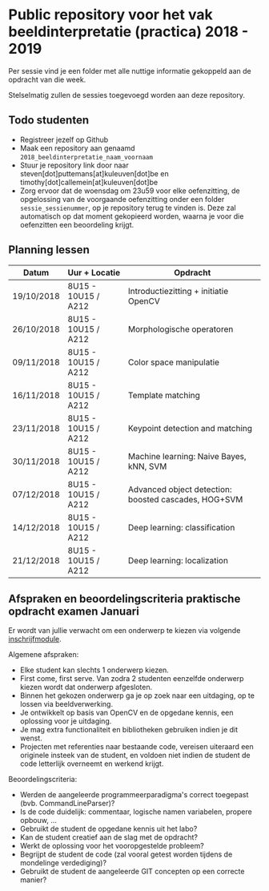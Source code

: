  # Public repository voor het vak beeldinterpretatie (practica) 2018 - 2019

Per sessie vind je een folder met alle nuttige informatie gekoppeld aan de opdracht van die week.

Stelselmatig zullen de sessies toegevoegd worden aan deze repository.

## Todo studenten
* Registreer jezelf op Github
* Maak een repository aan genaamd `2018_beeldinterpretatie_naam_voornaam`
* Stuur je repository link door naar steven[dot]puttemans[at]kuleuven[dot]be en timothy[dot]callemein[at]kuleuven[dot]be
* Zorg ervoor dat de woensdag om 23u59 voor elke oefenzitting, de opgelossing van de voorgaande oefenzitting onder een folder `sessie_sessienummer`, op je repository terug te vinden is. Deze zal automatisch op dat moment gekopieerd worden, waarna je voor die oefenzitten een beoordeling krijgt.

## Planning lessen

| **Datum** | **Uur + Locatie** | **Opdracht** |
| --------- | ----------------- | ------------ |
| 19/10/2018 | 8U15 - 10U15 / A212 | Introductiezitting + initiatie OpenCV |
| 26/10/2018 | 8U15 - 10U15 / A212 | Morphologische operatoren |
| 09/11/2018 | 8U15 - 10U15 / A212 | Color space manipulatie |
| 16/11/2018 | 8U15 - 10U15 / A212 | Template matching |
| 23/11/2018 | 8U15 - 10U15 / A212 | Keypoint detection and matching |
| 30/11/2018 | 8U15 - 10U15 / A212 | Machine learning: Naive Bayes, kNN, SVM |
| 07/12/2018 | 8U15 - 10U15 / A212 | Advanced object detection: boosted cascades, HOG+SVM |
| 14/12/2018 | 8U15 - 10U15 / A212 | Deep learning: classification |
| 21/12/2018 | 8U15 - 10U15 / A212 | Deep learning: localization |

## Afspraken en beoordelingscriteria praktische opdracht examen Januari

Er wordt van jullie verwacht om een onderwerp te kiezen via volgende [inschrijfmodule](https://tolapps.kuleuven.be/Tolinto/event/8559111349_gII).

Algemene afspraken:
 
 * Elke student kan slechts 1 onderwerp kiezen.
 * First come, first serve. Van zodra 2 studenten eenzelfde onderwerp kiezen wordt dat onderwerp afgesloten.
 * Binnen het gekozen onderwerp ga je op zoek naar een uitdaging, op te lossen via beeldverwerking.
 * Je ontwikkelt op basis van OpenCV en de opgedane kennis, een oplossing voor je uitdaging.
 * Je mag extra functionaliteit en bibliotheken gebruiken indien je dit wenst.
 * Projecten met referenties naar bestaande code, vereisen uiteraard een originele insteek van de student, en voldoen niet indien de student de code letterlijk overneemt en werkend krijgt.
 
Beoordelingscriteria:
 * Werden de aangeleerde programmeerparadigma's correct toegepast (bvb. CommandLineParser)?
 * Is de code duidelijk: commentaar, logische namen variabelen, propere opbouw, ...
 * Gebruikt de student de opgedane kennis uit het labo?
 * Kan de student creatief aan de slag met de opdracht?
 * Werkt de oplossing voor het vooropgestelde probleem?
 * Begrijpt de student de code (zal vooral getest worden tijdens de mondelinge verdediging)?
 * Gebruikt de student de aangeleerde GIT concepten op een correcte manier?

